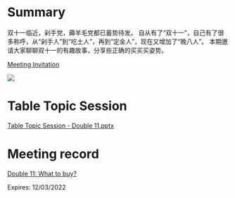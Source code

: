 # Summary

双十一临近，剁手党，薅羊毛党都已蓄势待发。
自从有了“双十一”，自己有了很多称呼，从“剁手人”到“吃土人”，再到“定金人”，现在又增加了“晚八人”。
本期邀请大家聊聊双十一的有趣故事，分享些正确的买买买姿势。

[Meeting Invitation](https://mp.weixin.qq.com/s/d3U05lKJaKNGRGNNuNaoTA)

![](https://github.com/mstmc/MicrosoftToastmaster/blob/master/Meeting/2022/2022.11.02_Double11WhatToBuy/Poster.png)


# Table Topic Session

[Table Topic Session - Double 11.pptx](https://github.com/mstmc/MicrosoftToastmaster/blob/master/Meeting/2022/2022.11.02_Double11WhatToBuy/Table%20Topic%20Session%20-%20Double%2011.pptx)


# Meeting record

[Double 11: What to buy?](https://microsoftapc-my.sharepoint.com/:v:/g/personal/xinglinyu_microsoft_com/EXUb6cpwldZPhJAeXQVo7zcBC6l3UV-sPIU0ZWMPbMT_rw?e=Bo1Vyl)

Expires: 12/03/2022
